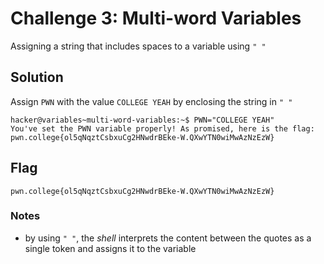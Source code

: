 # Challenge 3: Multi-word Variables
Assigning a string that includes spaces to a variable using `" "`
## Solution
Assign `PWN` with the value `COLLEGE YEAH` by enclosing the string in `" "`
```
hacker@variables~multi-word-variables:~$ PWN="COLLEGE YEAH"
You've set the PWN variable properly! As promised, here is the flag:
pwn.college{ol5qNqztCsbxuCg2HNwdrBEke-W.QXwYTN0wiMwAzNzEzW}
```

## Flag
`pwn.college{ol5qNqztCsbxuCg2HNwdrBEke-W.QXwYTN0wiMwAzNzEzW}`
### Notes
- by using `" "`, the _shell_ interprets the content between the quotes as a single token and assigns it to the variable